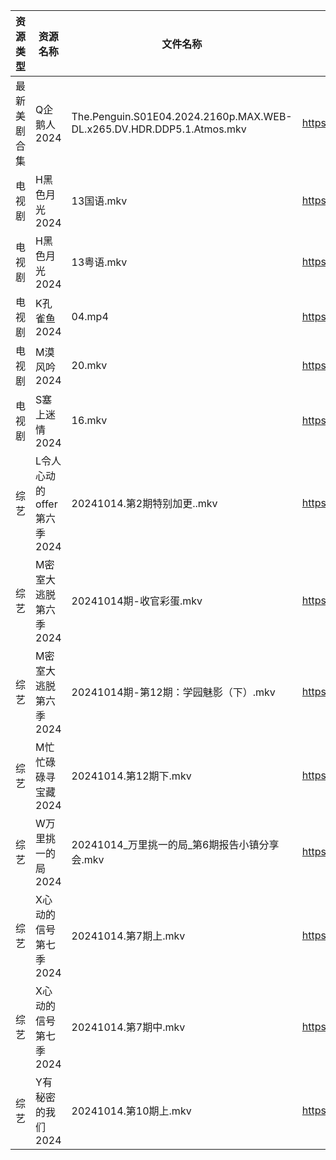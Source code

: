 | 资源类型   | 资源名称               | 文件名称                                                                  | 分享链接                                 | 更新时间                |
| ------ | ------------------ | --------------------------------------------------------------------- | ------------------------------------ | ------------------- |
| 最新美剧合集 | Q企鹅人2024           | The.Penguin.S01E04.2024.2160p.MAX.WEB-DL.x265.DV.HDR.DDP5.1.Atmos.mkv | https://www.alipan.com/s/vDUaCfprWEZ | 2024-10-14 14:05:45 |
| 电视剧    | H黑色月光2024          | 13国语.mkv                                                              | https://www.alipan.com/s/7pUm76Qoqso | 2024-10-14 14:05:27 |
| 电视剧    | H黑色月光2024          | 13粤语.mkv                                                              | https://www.alipan.com/s/7pUm76Qoqso | 2024-10-14 14:05:26 |
| 电视剧    | K孔雀鱼2024           | 04.mp4                                                                | https://www.alipan.com/s/9byeekozvmJ | 2024-10-14 00:05:42 |
| 电视剧    | M漠风吟2024           | 20.mkv                                                                | https://www.alipan.com/s/8MApSGaqv51 | 2024-10-14 08:06:04 |
| 电视剧    | S塞上迷情2024          | 16.mkv                                                                | https://www.alipan.com/s/hweF2uo2WDH | 2024-10-14 14:05:52 |
| 综艺     | L令人心动的offer第六季2024 | 20241014.第2期特别加更..mkv                                                 | https://www.alipan.com/s/wF4mBRf7vAS | 2024-10-14 14:06:41 |
| 综艺     | M密室大逃脱第六季2024      | 20241014期-收官彩蛋.mkv                                                    | https://www.alipan.com/s/3F599jmMJTn | 2024-10-14 14:06:44 |
| 综艺     | M密室大逃脱第六季2024      | 20241014期-第12期：学园魅影（下）.mkv                                            | https://www.alipan.com/s/3F599jmMJTn | 2024-10-14 14:06:44 |
| 综艺     | M忙忙碌碌寻宝藏2024       | 20241014.第12期下.mkv                                                    | https://www.alipan.com/s/TtfyudAgS8v | 2024-10-14 14:06:47 |
| 综艺     | W万里挑一的局2024        | 20241014_万里挑一的局_第6期报告小镇分享会.mkv                                        | https://www.alipan.com/s/TmY5m6HZ5CP | 2024-10-14 14:07:26 |
| 综艺     | X心动的信号第七季2024      | 20241014.第7期上.mkv                                                     | https://www.alipan.com/s/wQqfQxMS8Sx | 2024-10-14 14:07:49 |
| 综艺     | X心动的信号第七季2024      | 20241014.第7期中.mkv                                                     | https://www.alipan.com/s/wQqfQxMS8Sx | 2024-10-14 14:07:48 |
| 综艺     | Y有秘密的我们2024        | 20241014.第10期上.mkv                                                    | https://www.alipan.com/s/knSE43DBBa6 | 2024-10-14 14:07:53 |
